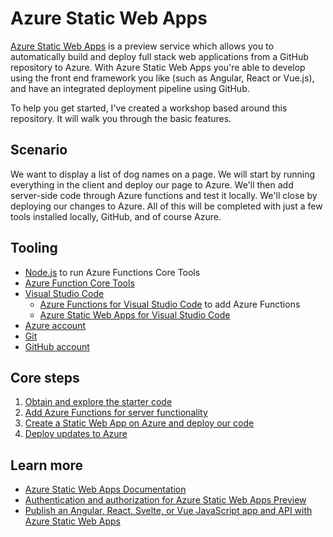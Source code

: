 # Azure Static Web Apps

[Azure Static Web Apps](https://docs.microsoft.com/azure/static-web-apps/overview) is a preview service which allows you to automatically build and deploy full stack web applications from a GitHub repository to Azure. With Azure Static Web Apps you're able to develop using the front end framework you like (such as Angular, React or Vue.js), and have an integrated deployment pipeline using GitHub.

To help you get started, I've created a workshop based around this repository. It will walk you through the basic features.

## Scenario

We want to display a list of dog names on a page. We will start by running everything in the client and deploy our page to Azure. We'll then add server-side code through Azure functions and test it locally. We'll close by deploying our changes to Azure. All of this will be completed with just a few tools installed locally, GitHub, and of course Azure.

## Tooling

- [Node.js](https://nodejs.org/) to run Azure Functions Core Tools
- [Azure Function Core Tools](https://www.npmjs.com/package/azure-functions-core-tools)
- [Visual Studio Code](https://code.visualstudio.com/&WT.mc_id=academic-41542-chrhar)
  - [Azure Functions for Visual Studio Code](https://marketplace.visualstudio.com/items?itemName=ms-azuretools.vscode-azurefunctions&WT.mc_id=academic-41542-chrhar) to add Azure Functions
  - [Azure Static Web Apps for Visual Studio Code](https://marketplace.visualstudio.com/items?itemName=ms-azuretools.vscode-azurestaticwebapps&WT.mc_id=academic-41542-chrhar)
- [Azure account](https://azure.microsoft.com/free/students/?WT.mc_id=academic-41542-chrhar)
- [Git](https://git-scm.com/)
- [GitHub account](https://github.com/join)

## Core steps

1. [Obtain and explore the starter code](1-obtain-starter.md)
1. [Add Azure Functions for server functionality](2-functions.md)
1. [Create a Static Web App on Azure and deploy our code](3-create-aswa.md)
1. [Deploy updates to Azure](4-deploy-updates.md)

## Learn more

- [Azure Static Web Apps Documentation](https://docs.microsoft.com/azure/static-web-apps?WT.mc_id=academic-41542-chrhar)
- [Authentication and authorization for Azure Static Web Apps Preview](https://docs.microsoft.com/azure/static-web-apps/authentication-authorization?WT.mc_id=academic-41542-chrhar)
- [Publish an Angular, React, Svelte, or Vue JavaScript app and API with Azure Static Web Apps](https://docs.microsoft.com/learn/modules/publish-app-service-static-web-app-api/?WT.mc_id=academic-41542-chrhar)
